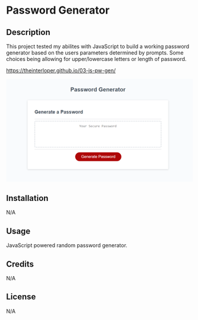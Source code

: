 # Password Generator

## Description

This project tested my abilites with JavaScript to build a working password generator based on the users parameters determined by prompts. Some choices being allowing for upper/lowercase letters or length of password.

https://theinterloper.github.io/03-js-pw-gen/

![](assets/images/pwgen.png)

## Installation

N/A

## Usage

JavaScript powered random password generator.

## Credits

N/A

## License

N/A
